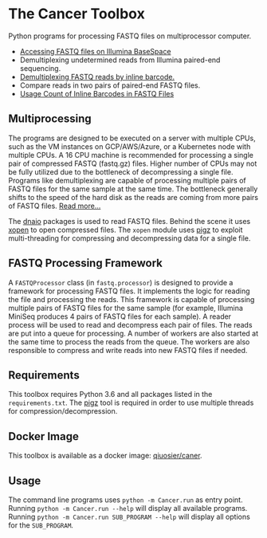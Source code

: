 # The Cancer Toolbox
Python programs for processing FASTQ files on multiprocessor computer.
* [Accessing FASTQ files on Illumina BaseSpace](docs/BaseSpace.md)
* Demultiplexing undetermined reads from Illumina paired-end sequencing.
* [Demultiplexing FASTQ reads by inline barcode.](docs/DemultiplexInline.md)
* Compare reads in two pairs of paired-end FASTQ files.
* [Usage Count of Inline Barcodes in FASTQ Files](docs/CountInlineBarcode.md)

## Multiprocessing
The programs are designed to be executed on a server with multiple CPUs, such as the VM instances on GCP/AWS/Azure, or a Kubernetes node with multiple CPUs. A 16 CPU machine is recommended for processing a single pair of compressed FASTQ (fastq.gz) files. Higher number of CPUs may not be fully utilized due to the bottleneck of decompressing a single file. Programs like demultiplexing are capable of processing multiple pairs of FASTQ files for the same sample at the same time. The bottleneck generally shifts to the speed of the hard disk as the reads are coming from more pairs of FASTQ files. [Read more...](docs/MultiProcessing.md)

The [dnaio](https://github.com/marcelm/dnaio/) packages is used to read FASTQ files. Behind the scene it uses [xopen](https://github.com/marcelm/xopen/) to open compressed files. The `xopen` module uses [pigz](https://zlib.net/pigz/) to exploit multi-threading for compressing and decompressing data for a single file.

## FASTQ Processing Framework
A `FASTQProcessor` class (in `fastq.processor`) is designed to provide a framework for processing FASTQ files. It implements the logic for reading the file and processing the reads. This framework is capable of processing multiple pairs of FASTQ files for the same sample (for example, Illumina MiniSeq produces 4 pairs of FASTQ files for each sample). A reader process will be used to read and decompress each pair of files. The reads are put into a queue for processing. A number of workers are also started at the same time to process the reads from the queue. The workers are also responsible to compress and write reads into new FASTQ files if needed.

## Requirements
This toolbox requires Python 3.6 and all packages listed in the `requirements.txt`. The [pigz](https://zlib.net/pigz/) tool is required in order to use multiple threads for compression/decompression.

## Docker Image
This toolbox is available as a docker image: [qiuosier/caner](https://hub.docker.com/repository/docker/qiuosier/cancer).

## Usage
The command line programs uses `python -m Cancer.run` as entry point. Running `python -m Cancer.run --help` will display all available programs. Running `python -m Cancer.run SUB_PROGRAM --help` will display all options for the `SUB_PROGRAM`.

